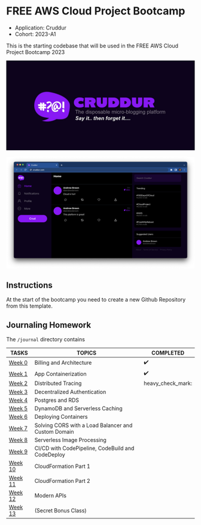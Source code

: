 # FREE AWS Cloud Project Bootcamp

- Application: Cruddur
- Cohort: 2023-A1

This is the starting codebase that will be used in the FREE AWS Cloud Project Bootcamp 2023

![Cruddur Graphic](_docs/assets/cruddur-banner.jpg)

![Cruddur Screenshot](_docs/assets/cruddur-screenshot.png)

## Instructions

At the start of the bootcamp you need to create a new Github Repository from this template.

## Journaling Homework

The `/journal` directory contains

| TASKS                        | TOPICS                                              | COMPLETED          |
| ---------------------------- | --------------------------------------------------- | ------------------ |
| [Week 0](journal/week0.md)   | Billing and Architecture                            | :heavy_check_mark: |
| [Week 1](journal/week1.md)   | App Containerization                                | :heavy_check_mark: |
| [Week 2](journal/week2.md)   | Distributed Tracing                                 | heavy_check_mark:  |
| [Week 3](journal/week3.md)   | Decentralized Authentication                        |                    |
| [Week 4](journal/week4.md)   | Postgres and RDS                                    |                    |
| [Week 5](journal/week5.md)   | DynamoDB and Serverless Caching                     |                    |
| [Week 6](journal/week6.md)   | Deploying Containers                                |                    |
| [Week 7](journal/week7.md)   | Solving CORS with a Load Balancer and Custom Domain |                    |
| [Week 8](journal/week8.md)   | Serverless Image Processing                         |                    |
| [Week 9](journal/week9.md)   | CI/CD with CodePipeline, CodeBuild and CodeDeploy   |                    |
| [Week 10](journal/week10.md) | CloudFormation Part 1                               |                    |
| [Week 11](journal/week11.md) | CloudFormation Part 2                               |                    |
| [Week 12](journal/week12.md) | Modern APIs                                         |                    |
| [Week 13](journal/week13.md) | (Secret Bonus Class)                                |                    |
